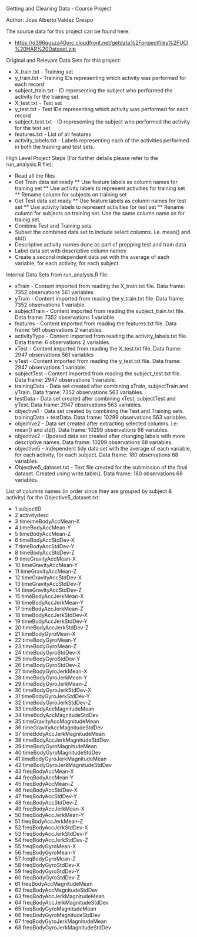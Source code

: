 Getting and Cleaning Data - Course Project

Author: Jose Alberto Valdez Crespo

The source data for this project can be found here: 

* https://d396qusza40orc.cloudfront.net/getdata%2Fprojectfiles%2FUCI%20HAR%20Dataset.zip

Original and Relevant Data Sets for this project:
* X_train.txt - Training set
* y_train.txt - Training IDs representing which activity was performed for each record
* subject_train.txt - ID representing the subject who performed the activity for the training set
* X_test.txt - Test set
* y_test.txt - Test IDs representing which activity was performed for each record
* subject_test.txt - ID representing the subject who performed the activity for the test set
* features.txt - List of all features
* activity_labels.txt - Labels representing each of the activities performed in both the training and test sets.

High Level Project Steps (For further details please refer to the run_analysis.R file):
* Read all the files
* Get Train data set ready
  ** Use feature labels as column names for training set
  ** Use activity labels to represent activities for training set
  ** Rename column for subjects on training set
* Get Test data set ready
  ** Use feature labels as column names for test set
  ** Use activity labels to represent activities for test set
  ** Rename column for subjects on training set. Use the same column name as for trainig set.
* Combine Test and Training sets
* Subset the combined data set to include select columns. i.e. mean() and std()
* Descriptive activity names done as part of prepping test and train data
* Label data set with descriptive column names
* Create a second independent data set with the average of each variable, for each activity, for each subject.

Internal Data Sets from run_analysis.R file:
* xTrain - Content imported from reading the X_train.txt file. Data frame: 7352 observations 561 variables.
* yTrain - Content imported from reading the y_train.txt file. Data frame: 7352 observations 1 variable.
* subjectTrain - Content imported from reading the subject_train.txt file. Data frame: 7352 observations 1 variable.
* features - Content imported from reading the features.txt file. Data frame: 561 observations 2 variables.
* activityType - Content imported from reading the activity_labels.txt file. Data frame: 6 observations 2 variables.
* xTest - Content imported from reading the X_test.txt file. Data frame: 2947 observations 561 variables
* yTest - Content imported from reading the y_test.txt file. Data frame: 2947 observations 1 variable.
* subjectTest - Content imported from reading the subject_test.txt file. Data frame: 2947 observations 1 variable. 
* trainingData - Data set created after combining xTrain, subjectTrain and yTrain. Data frame: 7352 observations 563 variables.
* testData - Data set created after combining xTest, subjectTest and yTest. Data frame: 2947 observations 563 variables.
* objective1 - Data set created by combining the Test and Training sets. trainingData + testData. Data frame: 10299 observations 563 variables.
* objective2 - Data set created after extracting selected columns. i.e: mean() and std(). Data frame: 10299 observations 68 variables.
* objective2 - Updated data set created after changing labels with more descriptive names. Data frame: 10299 observations 68 variables.
* objective5 - Independent tidy data set with the average of each variable, for each activity, for each subject. Data frame: 180 observations 68 variables.
* Objective5_dataset.txt - Text file created for the submission of the final dataset. Created using write.table(). Data frame: 180 observations 68 variables.

List of columns names (in order since they are grouped by subject & activity) for the Objective5_dataset.txt:
* 1 subjectID
* 2	activitydesc
* 3	timeimeBodyAccMean-X
* 4	timeBodyAccMean-Y
* 5	timeBodyAccMean-Z
* 6	timeBodyAccStdDev-X
* 7	timeBodyAccStdDev-Y
* 8	timeBodyAccStdDev-Z
* 9	timeGravityAccMean-X
* 10	timeGravityAccMean-Y
* 11	timeGravityAccMean-Z
* 12	timeGravityAccStdDev-X
* 13	timeGravityAccStdDev-Y
* 14	timeGravityAccStdDev-Z
* 15	timeBodyAccJerkMean-X
* 16	timeBodyAccJerkMean-Y
* 17	timeBodyAccJerkMean-Z
* 18	timeBodyAccJerkStdDev-X
* 19	timeBodyAccJerkStdDev-Y
* 20	timeBodyAccJerkStdDev-Z
* 21	timeBodyGyroMean-X
* 22	timeBodyGyroMean-Y
* 23	timeBodyGyroMean-Z
* 24	timeBodyGyroStdDev-X
* 25	timeBodyGyroStdDev-Y
* 26	timeBodyGyroStdDev-Z
* 27	timeBodyGyroJerkMean-X
* 28	timeBodyGyroJerkMean-Y
* 29	timeBodyGyroJerkMean-Z
* 30	timeBodyGyroJerkStdDev-X
* 31	timeBodyGyroJerkStdDev-Y
* 32	timeBodyGyroJerkStdDev-Z
* 33	timeBodyAccMagnitudeMean
* 34	timeBodyAccMagnitudeStdDev
* 35	timeGravityAccMagnitudeMean
* 36	timeGravityAccMagnitudeStdDev
* 37	timeBodyAccJerkMagnitudeMean
* 38	timeBodyAccJerkMagnitudeStdDev
* 39	timeBodyGyroMagnitudeMean
* 40	timeBodyGyroMagnitudeStdDev
* 41	timeBodyGyroJerkMagnitudeMean
* 42	timeBodyGyroJerkMagnitudeStdDev
* 43	freqBodyAccMean-X
* 44	freqBodyAccMean-Y
* 45	freqBodyAccMean-Z
* 46	freqBodyAccStdDev-X
* 47	freqBodyAccStdDev-Y
* 48	freqBodyAccStdDev-Z
* 49	freqBodyAccJerkMean-X
* 50	freqBodyAccJerkMean-Y
* 51	freqBodyAccJerkMean-Z
* 52	freqBodyAccJerkStdDev-X
* 53	freqBodyAccJerkStdDev-Y
* 54	freqBodyAccJerkStdDev-Z
* 55	freqBodyGyroMean-X
* 56	freqBodyGyroMean-Y
* 57	freqBodyGyroMean-Z
* 58	freqBodyGyroStdDev-X
* 59	freqBodyGyroStdDev-Y
* 60	freqBodyGyroStdDev-Z
* 61	freqBodyAccMagnitudeMean
* 62	freqBodyAccMagnitudeStdDev
* 63	freqBodyAccJerkMagnitudeMean
* 64	freqBodyAccJerkMagnitudeStdDev
* 65	freqBodyGyroMagnitudeMean
* 66	freqBodyGyroMagnitudeStdDev
* 67	freqBodyGyroJerkMagnitudeMean
* 68	freqBodyGyroJerkMagnitudeStdDev
